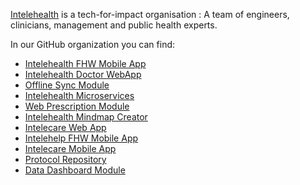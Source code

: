 [Intelehealth](https://intelehealth.org) is a tech-for-impact organisation : A team of engineers, clinicians, management and public health experts. 

In our GitHub organization you can find:

- [Intelehealth FHW Mobile App](https://github.com/Intelehealth/Intelehealth-FHW-MobileApp)
- [Intelehealth Doctor WebApp](https://github.com/Intelehealth/Intelehealth-Doctor-WebApp)
- [Offline Sync Module](https://github.com/Intelehealth/Middleware)
- [Intelehealth Microservices](https://github.com/Intelehealth/Doctor-WebApp-Mindmap-Service)
- [Web Prescription Module](https://github.com/Intelehealth/Web-Prescription)
- [Intelehealth Mindmap Creator](https://github.com/Intelehealth/Mindmap-Creator-SPA)
- [Intelecare Web App](https://github.com/Intelehealth/Intelecare-WebApp)
- [Intelehelp FHW Mobile App](https://github.com/Intelehealth/Intelehelp-FHW-MobileApp)
- [Intelecare Mobile App](https://github.com/Intelehealth/Intelecare-MobileApp)
- [Protocol Repository](https://github.com/Intelehealth/Intelehealth-Ayu)
- [Data Dashboard Module](https://github.com/Intelehealth/Intelehealth-Data-Dashboard)
